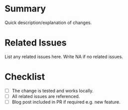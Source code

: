 # Summary

Quick description/explanation of changes.

# Related Issues

List any related issues here. Write NA if no related issues.

# Checklist
  - [ ] The change is tested and works locally.
  - [ ] All related issues are referenced.
  - [ ] Blog post included in PR if required e.g. new feature.

